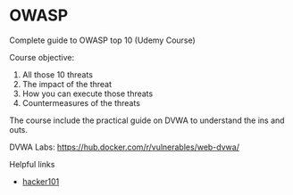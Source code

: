 # OWASP

Complete guide to OWASP top 10 (Udemy Course)

Course objective:

1) All those 10 threats
2) The impact of the threat
3) How you can execute those threats
4) Countermeasures of the threats

The course include the practical guide on DVWA to understand the ins and outs.

DVWA Labs: https://hub.docker.com/r/vulnerables/web-dvwa/

Helpful links
* [hacker101](https://www.hacker101.com/videos)
